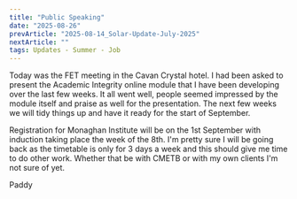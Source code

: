 ```yaml
---
title: "Public Speaking"
date: "2025-08-26"
prevArticle: "2025-08-14_Solar-Update-July-2025"
nextArticle: ""
tags: Updates - Summer - Job
---
```


Today was the FET meeting in the Cavan Crystal hotel. I had been asked to present the Academic Integrity online module that I have been developing over the last few weeks. It all went well, people seemed impressed by the module itself and praise as well for the presentation. The next few weeks we will tidy things up and have it ready for the start of September.

Registration for Monaghan Institute will be on the 1st September with induction taking place the week of the 8th. I'm pretty sure I will be going back as the timetable is only for 3 days a week and this should give me time to do other work. Whether that be with CMETB or with my own clients I'm not sure of yet.

Paddy

